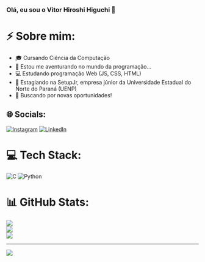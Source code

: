 ### Olá, eu sou o Vitor Hiroshi Higuchi 👋

# ⚡ Sobre mim: 
- 🎓 Cursando Ciência da Computação
- 🌱 Estou me aventurando no mundo da programação...
- 💻 Estudando programação Web (JS, CSS, HTML)
- 💼 Estagiando na SetupJr, empresa júnior da Universidade Estadual do Norte do Paraná (UENP)
- 🚀 Buscando por novas oportunidades!

## 🌐 Socials:
[![Instagram](https://img.shields.io/badge/Instagram-%23E4405F.svg?logo=Instagram&logoColor=white)](https://instagram.com/vitorhhiguchi/) [![LinkedIn](https://img.shields.io/badge/LinkedIn-%230077B5.svg?logo=linkedin&logoColor=white)](https://linkedin.com/in/vitor-hiroshi-higuchi-b0918b270/) 

# 💻 Tech Stack:
![C](https://img.shields.io/badge/c-%2300599C.svg?style=for-the-badge&logo=c&logoColor=white) ![Python](https://img.shields.io/badge/python-3670A0?style=for-the-badge&logo=python&logoColor=ffdd54)

# 📊 GitHub Stats:
![](https://github-readme-stats.vercel.app/api?username=Vitorhhiguchi&theme=highcontrast&hide_border=false&include_all_commits=false&count_private=false)<br/>
![](https://github-readme-streak-stats.herokuapp.com/?user=Vitorhhiguchi&theme=highcontrast&hide_border=false)<br/>
![](https://github-readme-stats.vercel.app/api/top-langs/?username=Vitorhhiguchi&theme=highcontrast&hide_border=false&include_all_commits=false&count_private=false&layout=compact)

---
[![](https://visitcount.itsvg.in/api?id=Vitorhhiguchi&icon=0&color=0)](https://visitcount.itsvg.in)
